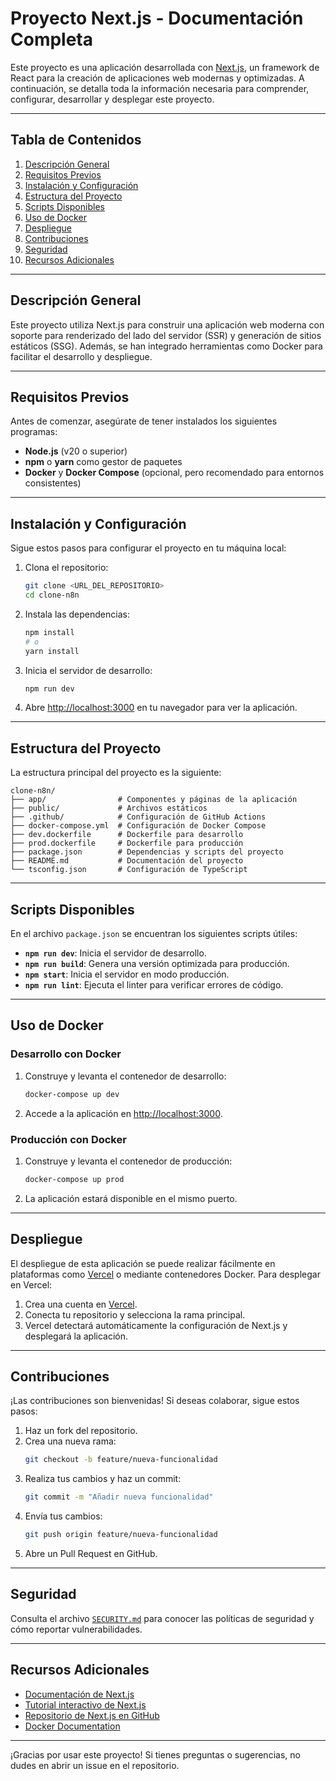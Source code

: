 # Proyecto Next.js - Documentación Completa

Este proyecto es una aplicación desarrollada con [Next.js](https://nextjs.org), un framework de React para la creación de aplicaciones web modernas y optimizadas. A continuación, se detalla toda la información necesaria para comprender, configurar, desarrollar y desplegar este proyecto.

---

## Tabla de Contenidos

1. [Descripción General](#descripción-general)
2. [Requisitos Previos](#requisitos-previos)
3. [Instalación y Configuración](#instalación-y-configuración)
4. [Estructura del Proyecto](#estructura-del-proyecto)
5. [Scripts Disponibles](#scripts-disponibles)
6. [Uso de Docker](#uso-de-docker)
7. [Despliegue](#despliegue)
8. [Contribuciones](#contribuciones)
9. [Seguridad](#seguridad)
10. [Recursos Adicionales](#recursos-adicionales)

---

## Descripción General

Este proyecto utiliza Next.js para construir una aplicación web moderna con soporte para renderizado del lado del servidor (SSR) y generación de sitios estáticos (SSG). Además, se han integrado herramientas como Docker para facilitar el desarrollo y despliegue.

---

## Requisitos Previos

Antes de comenzar, asegúrate de tener instalados los siguientes programas:

- **Node.js** (v20 o superior)
- **npm** o **yarn** como gestor de paquetes
- **Docker** y **Docker Compose** (opcional, pero recomendado para entornos consistentes)

---

## Instalación y Configuración

Sigue estos pasos para configurar el proyecto en tu máquina local:

1. Clona el repositorio:

   ```bash
   git clone <URL_DEL_REPOSITORIO>
   cd clone-n8n
   ```

2. Instala las dependencias:

   ```bash
   npm install
   # o
   yarn install
   ```

3. Inicia el servidor de desarrollo:

   ```bash
   npm run dev
   ```

4. Abre [http://localhost:3000](http://localhost:3000) en tu navegador para ver la aplicación.

---

## Estructura del Proyecto

La estructura principal del proyecto es la siguiente:

```
clone-n8n/
├── app/                # Componentes y páginas de la aplicación
├── public/             # Archivos estáticos
├── .github/            # Configuración de GitHub Actions
├── docker-compose.yml  # Configuración de Docker Compose
├── dev.dockerfile      # Dockerfile para desarrollo
├── prod.dockerfile     # Dockerfile para producción
├── package.json        # Dependencias y scripts del proyecto
├── README.md           # Documentación del proyecto
└── tsconfig.json       # Configuración de TypeScript
```

---

## Scripts Disponibles

En el archivo `package.json` se encuentran los siguientes scripts útiles:

- **`npm run dev`**: Inicia el servidor de desarrollo.
- **`npm run build`**: Genera una versión optimizada para producción.
- **`npm start`**: Inicia el servidor en modo producción.
- **`npm run lint`**: Ejecuta el linter para verificar errores de código.

---

## Uso de Docker

### Desarrollo con Docker

1. Construye y levanta el contenedor de desarrollo:

   ```bash
   docker-compose up dev
   ```

2. Accede a la aplicación en [http://localhost:3000](http://localhost:3000).

### Producción con Docker

1. Construye y levanta el contenedor de producción:

   ```bash
   docker-compose up prod
   ```

2. La aplicación estará disponible en el mismo puerto.

---

## Despliegue

El despliegue de esta aplicación se puede realizar fácilmente en plataformas como [Vercel](https://vercel.com) o mediante contenedores Docker. Para desplegar en Vercel:

1. Crea una cuenta en [Vercel](https://vercel.com).
2. Conecta tu repositorio y selecciona la rama principal.
3. Vercel detectará automáticamente la configuración de Next.js y desplegará la aplicación.

---

## Contribuciones

¡Las contribuciones son bienvenidas! Si deseas colaborar, sigue estos pasos:

1. Haz un fork del repositorio.
2. Crea una nueva rama:
   ```bash
   git checkout -b feature/nueva-funcionalidad
   ```
3. Realiza tus cambios y haz un commit:
   ```bash
   git commit -m "Añadir nueva funcionalidad"
   ```
4. Envía tus cambios:
   ```bash
   git push origin feature/nueva-funcionalidad
   ```
5. Abre un Pull Request en GitHub.

---

## Seguridad

Consulta el archivo [`SECURITY.md`](./SECURITY.md) para conocer las políticas de seguridad y cómo reportar vulnerabilidades.

---

## Recursos Adicionales

- [Documentación de Next.js](https://nextjs.org/docs)
- [Tutorial interactivo de Next.js](https://nextjs.org/learn)
- [Repositorio de Next.js en GitHub](https://github.com/vercel/next.js)
- [Docker Documentation](https://docs.docker.com)

---

¡Gracias por usar este proyecto! Si tienes preguntas o sugerencias, no dudes en abrir un issue en el repositorio.
